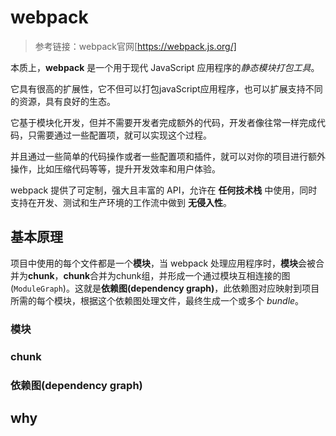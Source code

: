 # webpack

> 参考链接：webpack官网[https://webpack.js.org/]

本质上，**webpack** 是一个用于现代 JavaScript 应用程序的*静态模块打包工具*。

它具有很高的扩展性，它不但可以打包javaScript应用程序，也可以扩展支持不同的资源，具有良好的生态。

它基于模块化开发，但并不需要开发者完成额外的代码，开发者像往常一样完成代码，只需要通过一些配置项，就可以实现这个过程。

并且通过一些简单的代码操作或者一些配置项和插件，就可以对你的项目进行额外操作，比如压缩代码等等，提升开发效率和用户体验。

webpack 提供了可定制，强大且丰富的 API，允许在 **任何技术栈** 中使用，同时支持在开发、测试和生产环境的工作流中做到 **无侵入性**。

## 基本原理

项目中使用的每个文件都是一个**模块**，当 webpack 处理应用程序时，**模块**会被合并为**chunk**，**chunk**合并为chunk组，并形成一个通过模块互相连接的图(`ModuleGraph`)。这就是**依赖图(dependency graph)**，此依赖图对应映射到项目所需的每个模块，根据这个依赖图处理文件，最终生成一个或多个 *bundle*。

### 模块



### chunk



### 依赖图(dependency graph)





## why